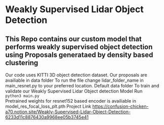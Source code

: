 # Weakly Supervised Lidar Object Detection
## This Repo contains our custom model that performs weakly supervised object detection using Proposals generataed by density based clustering
Our code uses KITTI 3D object detection dataset. Our proposals are availiable in data folder
To run the file change lidar_folder_name in main_resnet.py to your preferred location. Default data folder
To train and validate our Weakly Supervised Lidar Object detection Model Run  
``` python3 main.py ```  
Pretrained weights for resnet152 based encoder is availiable in model_res_focal_loss_plt.pth
Project Link
https://confusion-chicken-a70.notion.site/Weakly-Supervised-Lidar-Object-Detection-6233d11c8876430a9968ee05b3745e41
